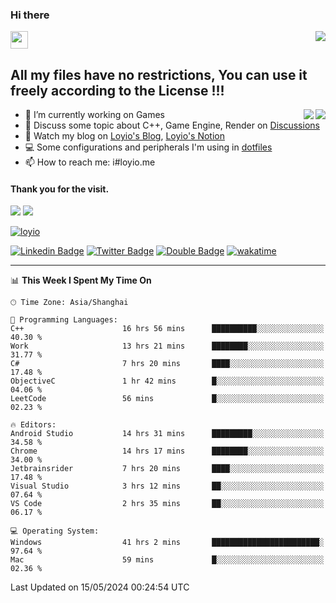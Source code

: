 <h3 align="left">Hi there</h3>
<img src='https://em-content.zobj.net/source/animated-noto-color-emoji/356/waving-hand_light-skin-tone_1f44b-1f3fb_1f3fb.gif' width='28' />
<a align="right" href="https://github.com/loyio/loyio/blob/master/STAR/README.md"><img align="right" src="https://img.shields.io/badge/LOYIO-STAR-green" /></a>

## All my files have no restrictions, You can use it freely according to the License !!!

<a href="https://github.com/loyio#gh-light-mode-only">
     <img align="right"  src="https://loy-readme.vercel.app/api/top-langs/?username=loyio&langs_count=6&hide=css,html,jupyter%20notebook" />
</a>

<a href="https://github.com/loyio#gh-dark-mode-only">
  <img align="right"  src="https://loy-readme.vercel.app/api/top-langs/?username=loyio&langs_count=6&theme=slateorange&hide=css,html,jupyter%20notebook" />
</a>



- 🔭 I’m currently working on Games
- 💬 Discuss some topic about C++, Game Engine, Render on [Discussions](https://github.com/loyio/loyio/discussions)
- 📔 Watch my blog on [Loyio's Blog](https://loyio.me), [Loyio's Notion](https://loyio.notion.site/loyio/Loyio-s-Dashboard-2f56bd29222a445ea9d9e8802a1ac83b)
- 💻 Some configurations and peripherals I'm using in [dotfiles](https://github.com/loyio/dotfiles)
- 📫 How to reach me: i#loyio.me


#### Thank you for the visit.
<img src="http://profile-counter.glitch.me/loyio/count.svg" />

<img src="https://loy-readme.vercel.app/api?username=loyio&show_icons=true&hide=stars&include_all_commits=true&hide_title=true&theme=slateorange" />

     

[![loyio](https://github-profile-trophy.vercel.app/?username=loyio&theme=onedark&column=4)](https://github.com/loyio)

[![Linkedin Badge](https://img.shields.io/badge/-@loyio-0077b5?style=flat-square&logo=Linkedin&logoColor=white&labelColor=0077b5&link=https://www.linkedin.com/in/loyio-hex-363172158/)](https://www.linkedin.com/in/loyio-hex-363172158/)
[![Twitter Badge](https://img.shields.io/badge/-@loyiome-000000?style=flat-square&labelColor=000000&logo=x&logoColor=white&link=https://twitter.com/loyiome)](https://twitter.com/loyiome)
[![Double Badge](https://img.shields.io/badge/@loyio-007722?style=flat&logo=Douban&logoColor=white)](https://www.douban.com/people/susmote)
[![wakatime](https://wakatime.com/badge/user/c0ddc104-5a20-41d1-ab9a-c4d9ea20a4d9.svg)](https://wakatime.com/@c0ddc104-5a20-41d1-ab9a-c4d9ea20a4d9)

-------
<!--START_SECTION:waka-->
📊 **This Week I Spent My Time On** 

```text
🕑︎ Time Zone: Asia/Shanghai

💬 Programming Languages: 
C++                      16 hrs 56 mins      ██████████░░░░░░░░░░░░░░░   40.30 % 
Work                     13 hrs 21 mins      ████████░░░░░░░░░░░░░░░░░   31.77 % 
C#                       7 hrs 20 mins       ████░░░░░░░░░░░░░░░░░░░░░   17.48 % 
ObjectiveC               1 hr 42 mins        █░░░░░░░░░░░░░░░░░░░░░░░░   04.06 % 
LeetCode                 56 mins             █░░░░░░░░░░░░░░░░░░░░░░░░   02.23 % 

🔥 Editors: 
Android Studio           14 hrs 31 mins      █████████░░░░░░░░░░░░░░░░   34.58 % 
Chrome                   14 hrs 17 mins      ████████░░░░░░░░░░░░░░░░░   34.00 % 
Jetbrainsrider           7 hrs 20 mins       ████░░░░░░░░░░░░░░░░░░░░░   17.48 % 
Visual Studio            3 hrs 12 mins       ██░░░░░░░░░░░░░░░░░░░░░░░   07.64 % 
VS Code                  2 hrs 35 mins       ██░░░░░░░░░░░░░░░░░░░░░░░   06.17 % 

💻 Operating System: 
Windows                  41 hrs 2 mins       ████████████████████████░   97.64 % 
Mac                      59 mins             █░░░░░░░░░░░░░░░░░░░░░░░░   02.36 % 
```


 Last Updated on 15/05/2024 00:24:54 UTC
<!--END_SECTION:waka-->
